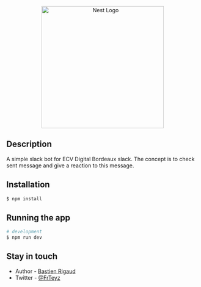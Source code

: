 <p align="center">
  <a href="http://nestjs.com/" target="blank"><img src="https://i0.wp.com/www.lacantine.co/app/uploads/2022/01/logo-ecv-digital-membre-cantine-nantes.png" width="320" alt="Nest Logo" /></a>
</p>

## Description

A simple slack bot for ECV Digital Bordeaux slack.
The concept is to check sent message and give a reaction to this message.

## Installation

```bash
$ npm install
```

## Running the app

```bash
# development
$ npm run dev
```

## Stay in touch

- Author - [Bastien Rigaud](https://www.bastienrigaud.fr/)
- Twitter - [@FrTeyz](https://twitter.com/FrTeyz)


